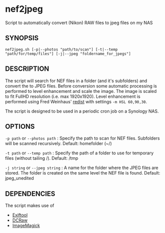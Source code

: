 # nef2jpeg
Script to automatically convert (Nikon) RAW files to jpeg files on my NAS

## SYNOPSIS
```console
nef2jpeg.sh [-p|--photos "path/to/scan"] [-t|--temp "path/for/temp/files"] [-j|--jpeg "foldername_for_jpegs"]
```

## DESCRIPTION
The script will search for NEF files in a folder (and it's subfolders) and convert the to JPEG files. Before conversion some automatic processing is performed to level enhancement and scale the image. The image is scaled to fit FullHD resolution (i.e. max 1920x1920). Level enhancement is performed using Fred Weinhaus' [redist](http://www.fmwconcepts.com/imagemagick/redist/index.php) with settings `-m HSL 60,90,30`.

The script is designed to be used in a periodic cron job on a Synology NAS.

## OPTIONS
`-p path` or `--photos path`
: Specify the path to scan for NEF files. Subfolders will be scanned recursively. Default: homefolder (~/)

`-t path` or `--temp path`
: Specify the path of a folder to use for temporary files (without tailing /). Default: /tmp

`-j string` or `--jpeg string`
: A name for the folder where the JPEG files are stored. The folder is created on the same level the NEF file is found. Default: jpeg_unedited

## DEPENDENCIES
The script makes use of
- [Exiftool](https://exiftool.org/)
- [DCRaw](https://www.dechifro.org/dcraw/)
- [ImageMagick](https://imagemagick.org/)